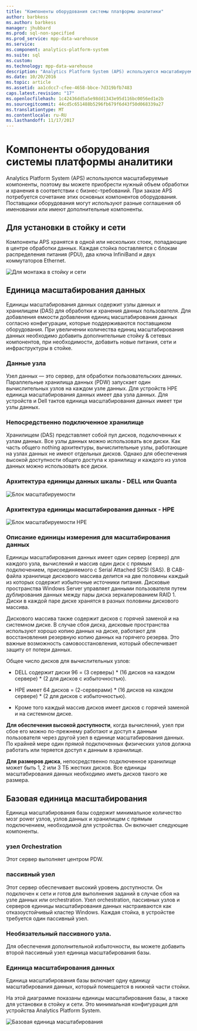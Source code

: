 ```yaml
---
title: "Компоненты оборудования системы платформы аналитики"
author: barbkess
ms.author: barbkess
manager: jhubbard
ms.prod: sql-non-specified
ms.prod_service: mpp-data-warehouse
ms.service: 
ms.component: analytics-platform-system
ms.suite: sql
ms.custom: 
ms.technology: mpp-data-warehouse
description: "Analytics Platform System (APS) используются масштабируемые компоненты, поэтому вы можете приобрести нужный объем обработки и хранения в соответствии с бизнес-требований."
ms.date: 10/20/2016
ms.topic: article
ms.assetid: aa1cdcc7-cfee-4658-bbce-7d319bfb7483
caps.latest.revision: "17"
ms.openlocfilehash: 1c42436dd5a5e98dd1343e95d116bc0056ed1e2b
ms.sourcegitcommit: 44cd5c651488b5296fb679f6d43f50d068339a27
ms.translationtype: MT
ms.contentlocale: ru-RU
ms.lasthandoff: 11/17/2017
---
```

# <a name="analytics-platform-system-hardware-components"></a>Компоненты оборудования системы платформы аналитики

Analytics Platform System (APS) используются масштабируемые компоненты, поэтому вы можете приобрести нужный объем обработки и хранения в соответствии с бизнес-требований. При заказе APS потребуется сочетание этих основных компонентов оборудования. Поставщики оборудования могут используют разные соглашения об именовании или имеют дополнительные компоненты.  
 
  
## <a name="rackandnetwork"></a>Для установки в стойку и сети 
 
Компоненты APS хранятся в одной или нескольких стоек, попадающие в центре обработки данных. Каждая стойка поставляется с блокам распределения питания (PDU), два ключа InfiniBand и двух коммутаторов Ethernet.  
  
![Для монтажа в стойку и сети](media/rack-and-network.png "APS стойка и сети")  
  
## <a name="datascaleunit"></a>Единица масштабирования данных
 
Единицы масштабирования данных содержит узлы данных и хранилищем (DAS) для обработки и хранения данных пользователя. Для добавления емкости добавления единиц масштабирования данных согласно конфигурации, которые поддерживаются поставщиком оборудования. При увеличении количества единиц масштабирования данных необходимо добавить дополнительные стойку & сетевых компонентов, при необходимости, добавить новые питания, сети и инфраструктуры в стойке.  
  
### <a name="data-host"></a>Данные узла  

Узел данных — это сервер, для обработки пользовательских данных. Параллельные хранилища данных (PDW) запускает один вычислительных узлов на каждом узле данных. Для устройств HPE единица масштабирования данных имеет два узла данных. Для устройств и Dell тактов единица масштабирования данных имеет три узлы данных.  
  
### <a name="direct-attached-storage"></a>Непосредственно подключенное хранилище
 
Хранилищем (DAS) представляет собой пул дисков, подключенных к узлам данных. Все узлы данных можно использовать все диски. Как часть общего nothing архитектуры, вычислительные узлы, работающие на узлах данных не имеют отдельных дисков. Однако для обеспечения высокой доступности общего доступа к хранилищу и каждого из узлов данных можно использовать все диски.  
  
### <a name="data-scale-unit-architecture---dell-and-quanta"></a>Архитектура единицы данных шкалы - DELL или Quanta
  
![Блок масштабируемости](media/scalability-unit-dell.png "блок масштабируемости Dell")  
  
### <a name="data-scale-unit-architecture---hpe"></a>Архитектура единицы масштабирования данных - HPE 
 
![Блок масштабируемости HPE](media/scalability-unit-hpe.png "блок масштабируемости HPE")  
  
### <a name="data-scale-unit-description"></a>Описание единицы измерения для масштабирования данных

Единицы масштабирования данных имеет один сервер (сервер) для каждого узла, вычислений и массив один диск с прямым подключением, присоединяемого с Serial Attached SCSI (SAS). В CAB-файла хранилище дискового массива делится на две половины каждый из которых содержит избыточные источники питания. Дисковые пространства Windows Server управляет данными пользователя путем дублирования данных между пары диска зеркалированием RAID 1. Диски в каждой паре диске хранятся в разных половины дискового массива.  
  
Дискового массива также содержит дисков с горячей заменой и на системном диске. В случае сбоя диска, дисковые пространства используют хорошо копию данных на диске, работают для восстановления резервную копию данных на горячего резерва. Это важные возможность самовосстановления, который обеспечивает защиту от потери данных.  
  
Общее число дисков для вычислительных узлов:  
  
-   DELL содержит диски 96 = (3 серверы) * (16 дисков на каждом сервере) \* (2 для дисков с избыточностью).  
  
-   HPE имеет 64 дисков = (2-серверами) * (16 дисков на каждом сервере) \* (2 для дисков с избыточностью).  
  
-   Кроме того каждый массив дисков имеет дисков с горячей заменой и на системном диске.  
  
**Для обеспечения высокой доступности**, когда вычислений, узел при сбое его можно по-прежнему работают и доступ к данным пользователя через другой узел в единице масштабирования данных. По крайней мере один прямой подключенных физических узлов должна работать или теряется доступ к данным в хранилище.  
  
**Для размеров диска**, непосредственно подключенное хранилище может быть 1, 2 или 3 ТБ жестких дисков. Все единицы масштабирования данных необходимо иметь дисков такого же размера.  
  
## <a name="basescaleunit"></a>Базовая единица масштабирования 
 
Единица масштабирования базы содержит минимальное количество мозг power узлов, узлов данных и хранилищем с прямым подключением, необходимой для устройства. Он включает следующие компоненты.  
  
### <a name="orchestration-host"></a>узел Orchestration  
Этот сервер выполняет центром PDW.
  
### <a name="passive-host"></a>пассивный узел  
Этот сервер обеспечивает высокий уровень доступности. Он подключен к сети и готов для выполнения заданий в случае сбоя на узле данных или orchestration. Узел orchestration, пассивных узлов и серверов единицы масштабирования данных настраиваются как отказоустойчивый кластер Windows. Каждая стойка, в устройстве требуется один пассивный узел.  
  
### <a name="optional-passive-host"></a>Необязательный пассивного узла.  
Для обеспечения дополнительной избыточности, вы можете добавить второй пассивный узел единица масштабирования базы.  
  
### <a name="data-scale-unit"></a>Единица масштабирования данных  
Единица масштабирования базы включает одну единицу масштабирования данных, который помещается в нижней части стойки.  
  
На этой диаграмме показаны единицы масштабирования базы, а также для установки в стойку и сети. Это минимальная конфигурация для устройства Analytics Platform System.  
  
![Базовая единица масштабирования](media/base-scale-unit.png "единицы масштабирования базы")  
 
